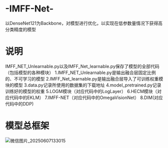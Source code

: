 # -IMFF-Net-
以DenseNet121为Backbone，对模型进行优化，以实现在低参数量情况下获得高分类精度的模型
# 说明
IMFF_NET_Unlearnable.py以及IMFF_Net_learnable.py保存了模型的全部代码（包括模型的各种模块）
1.IMFF_NET_Unlearnable.py是输出融合层固定比例的、不可学习的模型
2.IMFF_Net_learnable.py是输出融合层导入了可训练权重模块的模型
3.data.py记录所使用的数据集的下载地址
4.model_pretrained.py记录训练好的模型的权重
5.LOGM模块（对应代码中的LogLayer）
6.HECM模块（对应代码中的EKLM）
7.IMFF-NET（对应代码中的OmegaVisionNet）
8.DIM(对应代码中的DDP)
# 模型总框架
![微信图片_20250607133015](https://github.com/user-attachments/assets/f0ef660b-c8b8-4fad-82ee-cb4632d73b52)

